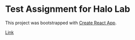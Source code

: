 # Test Assignment for Halo Lab

This project was bootstrapped with [Create React App](https://github.com/facebook/create-react-app).


[Link](https://svyatoslav-victor.github.io/halo-lab-test/)
